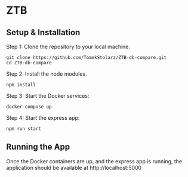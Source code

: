 # ZTB


## Setup & Installation

Step 1: Clone the repository to your local machine.

```
git clone https://github.com/TomekStolarz/ZTB-db-compare.git
cd ZTB-db-compare
```

Step 2: Install the node modules.

```
npm install
```

Step 3: Start the Docker services:

```
docker-compose up
```

Step 4: Start the express app:

```
npm run start
```


## Running the App

Once the Docker containers are up, and the express app is running, the application should be available at http://localhost:5000

